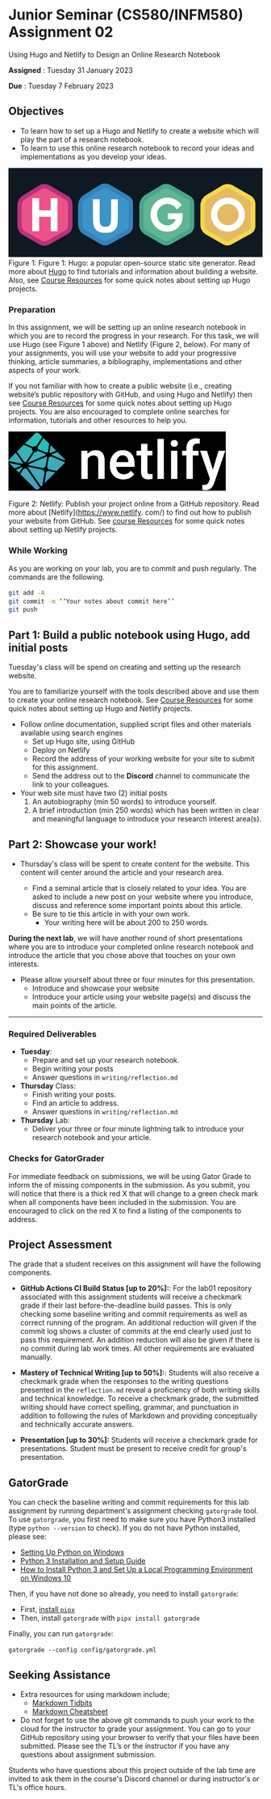 # Junior Seminar (CS580/INFM580) Assignment 02

Using Hugo and Netlify to Design an Online Research Notebook

**Assigned** : Tuesday 31 January 2023

**Due** : Tuesday 7 February 2023

## Objectives

* To learn how to set up a Hugo and Netlify to create a website which will play the part of a research notebook.
* To learn to use this online research notebook to record your ideas and implementations as you develop your ideas. 

![Hugo logo](graphics/hugo.png)
Figure 1: Figure 1: Hugo: a popular open-source static site generator. Read more about [Hugo](https://gohugo.io/) to find tutorials and information about building a website. Also, see [Course Resources](https://www.oliverbonhamcarter.com/resources/) for some quick notes about setting up Hugo projects.

### Preparation

In this assignment, we will be setting up an online research notebook in which you are to record the progress in your research. For this task, we will use Hugo (see Figure 1 above) and Netlify (Figure 2, below). For many of your assignments, you will use your website to add your progressive thinking, article summaries, a bibliography, implementations and other aspects of your work.

If you not familiar with how to create a public website (i.e., creating website’s public repository with GitHub, and using Hugo and Netlify) then see [Course Resources](https://www.oliverbonhamcarter.com/resources/) for some quick notes about setting up Hugo projects. You are also encouraged to complete online searches for information, tutorials and other resources to help you.


![Netlify logo](graphics/netlify.png)

Figure 2: Netlify: Publish your project online from a GitHub repository. Read more about [Netlify](https://www.netlify. com/) to find out how to publish your website from GitHub. See [course Resources](https://www.oliverbonhamcarter.com/resources/) for some quick notes about setting up Netlify projects.

### While Working

As you are working on your lab, you are to commit and push regularly. The commands are
the following.

``` bash
git add -A
git commit -m ‘‘Your notes about commit here’’
git push
```

## Part 1: Build a public notebook using Hugo, add initial posts

Tuesday's class will be spend on creating and setting up the research website.

You are to familiarize yourself with the tools described above and use them to create your online research notebook. See [Course Resources](https://www.oliverbonhamcarter.com/resources/) for some quick notes about setting up Hugo and Netlify projects.

* Follow online documentation, supplied script files and other materials available using search engines
  + Set up Hugo site, using GitHub
  + Deploy on Netlify
  + Record the address of your working website for your site to submit for this assignment.
  + Send the address out to the **Discord** channel to communicate the link to your colleagues.
* Your web site must have two (2) initial posts
  1. An autobiography (min 50 words) to introduce yourself.
  2. A brief introduction (min 250 words) which has been written in clear and meaningful language to introduce your research interest area(s).

## Part 2: Showcase your work!

* Thursday's class will be spent to create content for the website. This content will center around the article and your research area.

  + Find a seminal article that is closely related to your idea. You are asked to include a new post on your website where you introduce, discuss and reference some important points about this article.
  + Be sure to tie this article in with your own work. 
     + Your writing here will be about 200 to 250 words.


**During the next lab**, we will have another round of short presentations where you are to introduce your completed online research notebook and introduce the article that you chose above that touches on your own interests.
* Please allow yourself about three or four minutes for this presentation.
  + Introduce and showcase your website
  + Introduce your article using your website page(s) and discuss the main points of the article.

---

### Required Deliverables

* **Tuesday**: 
  + Prepare and set up your research notebook.
  + Begin writing your posts
  + Answer questions in `writing/reflection.md` 
* **Thursday** Class:
  + Finish writing your posts.
  + Find an article to address.
  + Answer questions in `writing/reflection.md` 
* **Thursday** Lab:
  + Deliver your three or four minute lightning talk to introduce your research notebook and your article.


### Checks for GatorGrader

For immediate feedback on submissions, we will be using Gator Grade to inform the of missing components in the submission. As you submit, you will notice that there is a thick red X that will change to a green check mark when all components have been included in the submission. You are encouraged to click on the red X to find a listing of the components to address.

## Project Assessment

The grade that a student receives on this assignment will have the following components.

- **GitHub Actions CI Build Status [up to 20%]:**: For the lab01 repository associated with this assignment students will receive a checkmark grade if their last before-the-deadline build passes. This is only checking some baseline writing and commit requirements as well as correct running of the program. An additional reduction will given if the commit log shows a cluster of commits at the end clearly used just to pass this requirement. An addition reduction will also be given if there is no commit during lab work times. All other requirements are evaluated manually.

- **Mastery of Technical Writing [up to 50%]:**: Students will also receive a checkmark grade when the responses to the writing questions presented in the `reflection.md` reveal a proficiency of both writing skills and technical knowledge. To receive a checkmark grade, the submitted writing should have correct spelling, grammar, and punctuation in addition to following the rules of Markdown and providing conceptually and technically accurate answers.

- **Presentation [up to 30%]:**
Students will receive a checkmark grade for presentations. Student must be present to receive credit for group's presentation.
## GatorGrade

You can check the baseline writing and commit requirements for this lab assignment by running department's assignment checking `gatorgrade` tool. To use `gatorgrade`, you first need to make sure you have Python3 installed (type `python --version` to check). If you do not have Python installed, please see:

- [Setting Up Python on Windows](https://realpython.com/lessons/python-windows-setup/)
- [Python 3 Installation and Setup Guide](https://realpython.com/installing-python/)
- [How to Install Python 3 and Set Up a Local Programming Environment on Windows 10](https://www.digitalocean.com/community/tutorials/how-to-install-python-3-and-set-up-a-local-programming-environment-on-windows-10)

Then, if you have not done so already, you need to install `gatorgrade`:

- First, [install `pipx`](https://pypa.github.io/pipx/installation/)
- Then, install `gatorgrade` with `pipx install gatorgrade`

Finally, you can run `gatorgrade`:

`gatorgrade --config config/gatorgrade.yml`

## Seeking Assistance

* Extra resources for using markdown include;
  + [Markdown Tidbits](https://www.youtube.com/watch?v=cdJEUAy5IyA)
  + [Markdown Cheatsheet](https://github.com/adam-p/markdown-here/wiki/Markdown-Cheatsheet)
* Do not forget to use the above git commands to push your work to the cloud for the instructor to grade your assignment. You can go to your GitHub repository using your browser to verify that your files have been submitted. Please see the TL’s or the instructor if you have any questions about assignment submission.

Students who have questions about this project outside of the lab time are invited
to ask them in the course's Discord channel or during instructor's or TL's office hours.
